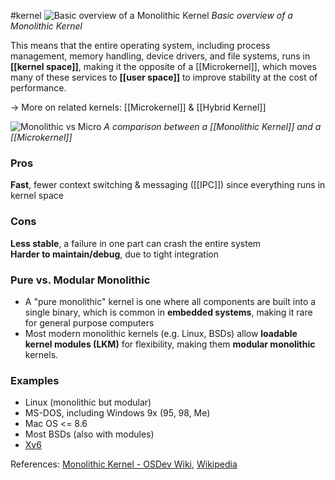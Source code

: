 #kernel 
![Basic overview of a Monolithic Kernel](https://wiki.osdev.org/images/a/aa/Monolithic.png)
*Basic overview of a Monolithic Kernel*

This means that the entire operating system, including process management, memory handling, device drivers, and file systems, runs in **[[kernel space]]**, making it the opposite of a [[Microkernel]], which moves many of these services to **[[user space]]** to improve stability at the cost of performance.

-> More on related kernels: [[Microkernel]] & [[Hybrid Kernel]]

![Monolithic vs Micro](https://upload.wikimedia.org/wikipedia/commons/thumb/6/67/OS-structure.svg/1920px-OS-structure.svg.png)
*A comparison between a [[Monolithic Kernel]] and a [[Microkernel]]*

### Pros
**Fast**, fewer context switching & messaging ([[IPC]]) since everything runs in kernel space  
### Cons
**Less stable**, a failure in one part can crash the entire system  
**Harder to maintain/debug**, due to tight integration

### Pure vs. Modular Monolithic
- A "pure monolithic" kernel is one where all components are built into a single binary, which is common in **embedded systems**, making it rare for general purpose computers
- Most modern monolithic kernels (e.g. Linux, BSDs) allow **loadable kernel modules (LKM)** for flexibility, making them **modular monolithic** kernels.

### Examples
- Linux (monolithic but modular)
- MS-DOS, including Windows 9x (95, 98, Me)
- Mac OS <= 8.6
- Most BSDs (also with modules)
- [Xv6](https://wiki.osdev.org/Xv6 "Xv6")

 References: [Monolithic Kernel - OSDev Wiki](https://wiki.osdev.org/Monolithic_Kernel), [Wikipedia](https://en.wikipedia.org/wiki/Monolithic_kernel)

